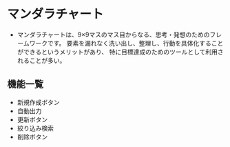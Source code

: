 # マンダラチャート
* マンダラチャートは、9×9マスのマス目からなる、思考・発想のためのフレームワークです。
  要素を漏れなく洗い出し、整理し、行動を具体化することができるというメリットがあり、
  特に目標達成のためのツールとして利用されることが多い。
## 機能一覧
* 新規作成ボタン
* 自動出力
* 更新ボタン
* 絞り込み検索
* 削除ボタン

